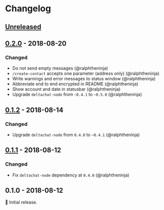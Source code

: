 # Changelog

## [Unreleased]

## [0.2.0] - 2018-08-20

### Changed
* Do not send empty messages (@ralphtheninja)
* `/create-contact` accepts one parameter (address only) (@ralphtheninja)
* Write warnings and error messages to status window (@ralphtheninja)
* Abbreviate end to end encrypted in README (@ralphtheninja)
* Show account and date in statusbar (@ralphtheninja)
* Upgrade `deltachat-node` from `~0.4.1` to `~0.5.0` (@ralphtheninja)

## [0.1.2] - 2018-08-14

### Changed
* Upgrade `deltachat-node` from `0.4.0` to `~0.4.1` (@ralphtheninja)

## [0.1.1] - 2018-08-12

### Changed
* Fix `deltachat-node` dependency at `0.4.0` (@ralphtheninja)

## 0.1.0 - 2018-08-12

:seedling: Initial release.

[Unreleased]: https://github.com/deltachat/deltachat-node/compare/v0.2.0...HEAD
[0.2.0]: https://github.com/deltachat/deltachat-node/compare/v0.1.2...v0.2.0
[0.1.2]: https://github.com/deltachat/deltachat-node/compare/v0.1.1...v0.1.2
[0.1.1]: https://github.com/deltachat/deltachat-node/compare/v0.1.0...v0.1.1
